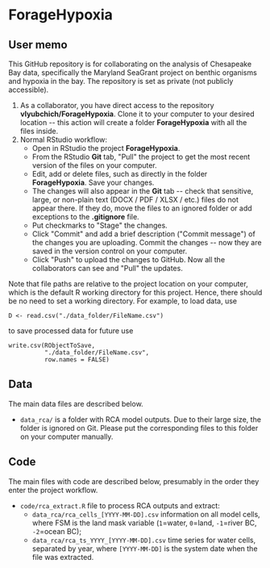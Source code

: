# ForageHypoxia

## User memo
This GitHub repository is for collaborating on the analysis of Chesapeake Bay data, specifically the Maryland SeaGrant project on benthic organisms and hypoxia in the bay. The repository is set as private (not publicly accessible).

1. As a collaborator, you have direct access to the repository **vlyubchich/ForageHypoxia**. Clone it to your computer to your desired location -- this action will create a folder **ForageHypoxia** with all the files inside.
2. Normal RStudio workflow:
    + Open in RStudio the project **ForageHypoxia**.
    + From the RStudio **Git** tab, "Pull" the project to get the most recent version of the files on your computer.
    + Edit, add or delete files, such as directly in the folder **ForageHypoxia**. Save your changes.
    + The changes will also appear in the **Git** tab -- check that sensitive, large, or non-plain text (DOCX / PDF / XLSX / etc.) files do not appear there. If they do, move the files to an ignored folder or add exceptions to the **.gitignore** file.
    + Put checkmarks to "Stage" the changes.
    + Click "Commit" and add a brief description ("Commit message") of the changes you are uploading. Commit the changes -- now they are saved in the version control on your computer.
    + Click "Push" to upload the changes to GitHub. Now all the collaborators can see and "Pull" the updates.
    
Note that file paths are relative to the project location on your computer, which is the default R working directory for this project. Hence, there should be no need to set a working directory. For example, to load data, use 
```{r}
D <- read.csv("./data_folder/FileName.csv")
```
to save processed data for future use
```{r}
write.csv(RObjectToSave, 
          "./data_folder/FileName.csv", 
          row.names = FALSE)
```

## Data

The main data files are described below.

+ `data_rca/` is a folder with RCA model outputs. Due to their large size, the folder is ignored on Git. Please put the corresponding files to this folder on your computer manually.


## Code

The main files with code are described below, presumably in the order they enter the project workflow.

+ `code/rca_extract.R` file to process RCA outputs and extract: 
    * `data_rca/rca_cells_[YYYY-MM-DD].csv` information on all model cells, where FSM is the land mask variable (`1`=water, `0`=land, `-1`=river BC, `-2`=ocean BC);
    * `data_rca/rca_ts_YYYY_[YYYY-MM-DD].csv` time series for water cells, separated by year, where `[YYYY-MM-DD]` is the system date when the file was extracted.

